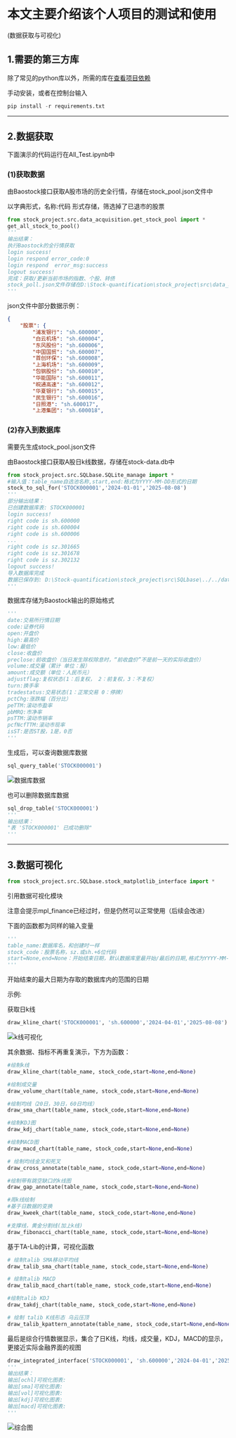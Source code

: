 # 本文主要介绍该个人项目的测试和使用

(数据获取与可视化)

## 1.需要的第三方库

除了常见的python库以外，所需的库在[查看项目依赖](./../requirements.txt)

手动安装，或者在控制台输入

```python
pip install -r requirements.txt
```

---



## 2.数据获取

下面演示的代码运行在All_Test.ipynb中

### (1)获取数据

由Baostock接口获取A股市场的历史全行情，存储在stock_pool.json文件中

以字典形式，名称:代码 形式存储，筛选掉了已退市的股票

```python
from stock_project.src.data_acquisition.get_stock_pool import *
get_all_stock_to_pool()
'''
输出结果：
执行Baostock的全行情获取
login success!
login respond error_code:0
login respond  error_msg:success
logout success!
完成：获取/更新当前市场的指数、个股、转债
stock_poll.json文件存储在D:\Stock-quantification\stock_project\src\data_acquisition\../../data\stock_pool.json
'''
```

json文件中部分数据示例：

```json
{
    "股票": {
        "浦发银行": "sh.600000",
        "白云机场": "sh.600004",
        "东风股份": "sh.600006",
        "中国国贸": "sh.600007",
        "首创环保": "sh.600008",
        "上海机场": "sh.600009",
        "包钢股份": "sh.600010",
        "华能国际": "sh.600011",
        "皖通高速": "sh.600012",
        "华夏银行": "sh.600015",
        "民生银行": "sh.600016",
        "日照港": "sh.600017",
        "上港集团": "sh.600018",
```



### (2)存入到数据库

需要先生成stock_pool.json文件

由Baostock接口获取A股日k线数据，存储在stock-data.db中

```python
from stock_project.src.SQLbase.SQLite_manage import *
#输入值：table_name自选池名称,start,end:格式为YYYY-MM-DD形式的日期
stock_to_sql_for('STOCK000001','2024-01-01','2025-08-08')
'''
部分输出结果：
已创建数据库表: STOCK000001
login success!
right code is sh.600000
right code is sh.600004
right code is sh.600006
...
right code is sz.301665
right code is sz.301678
right code is sz.302132
logout success!
导入数据库完成
数据已保存到: D:\Stock-quantification\stock_project\src\SQLbase\../../data\stock-data.db
'''
```

数据库存储为Baostock输出的原始格式

```python
'''
date:交易所行情日期
code:证券代码
open:开盘价
high:最高价
low:最低价
close:收盘价
preclose:前收盘价（当日发生除权除息时，“前收盘价”不是前一天的实际收盘价）
volume:成交量（累计 单位：股）
amount:成交额（单位：人民币元）
adjustflag:复权状态(1：后复权， 2：前复权，3：不复权）
turn:换手率
tradestatus:交易状态(1：正常交易 0：停牌）
pctChg:涨跌幅（百分比）
peTTM:滚动市盈率
pbMRQ:市净率
psTTM:滚动市销率
pcfNcfTTM:滚动市现率
isST:是否ST股，1是，0否
'''
```

生成后，可以查询数据库数据

```python
sql_query_table('STOCK000001')
```

![数据库数据](images/sql_data1.png)

也可以删除数据库数据

```python
sql_drop_table('STOCK000001')
'''
输出结果：
"表 'STOCK000001' 已成功删除"
'''
```

---



## 3.数据可视化

```python
from stock_project.src.SQLbase.stock_matplotlib_interface import *
```

引用数据可视化模块

注意会提示mpl_finance已经过时，但是仍然可以正常使用（后续会改进）

下面的函数都为同样的输入变量

```python
'''
table_name:数据库名，和创建时一样
stock_code：股票名称，sz.或sh.+6位代码
start=None,end=None：开始结束日期，默认数据库里最开始/最后的日期,格式为YYYY-MM-DD
'''
```

开始结束的最大日期为存取的数据库内的范围的日期

示例:

获取日k线

```python
draw_kline_chart('STOCK000001', 'sh.600000','2024-04-01','2025-08-08')
```

![k线可视化](images/sql_data2.png)

其余数据、指标不再重复演示，下方为函数：

```python
#绘制k线
draw_kline_chart(table_name, stock_code,start=None,end=None)

#绘制成交量
draw_volume_chart(table_name, stock_code,start=None,end=None)

#绘制均线（20日，30日，60日均线）
draw_sma_chart(table_name, stock_code,start=None,end=None)

#绘制KDJ图
draw_kdj_chart(table_name, stock_code,start=None,end=None)

#绘制MACD图
draw_macd_chart(table_name, stock_code,start=None,end=None)

# 绘制均线金叉和死叉
draw_cross_annotate(table_name, stock_code,start=None,end=None)

#绘制带有跳空缺口的k线图
draw_gap_annotate(table_name, stock_code,start=None,end=None)

#周k线绘制
#基于日数据的变换
draw_kweek_chart(table_name, stock_code,start=None,end=None)

#支撑线，黄金分割线(加上k线)
draw_fibonacci_chart(table_name, stock_code,start=None,end=None)
```

基于TA-Lib的计算，可视化函数

```python
# 绘制talib SMA移动平均线
draw_talib_sma_chart(table_name, stock_code,start=None,end=None)

# 绘制talib MACD
draw_talib_macd_chart(table_name, stock_code,start=None,end=None)

#绘制talib KDJ
draw_takdj_chart(table_name, stock_code,start=None,end=None)

# 绘制 talib K线形态 乌云压顶
draw_talib_kpattern_annotate(table_name, stock_code,start=None,end=None)

```

最后是综合行情数据显示，集合了日K线，均线，成交量，KDJ，MACD的显示，更接近实际金融界面的视图

```python
draw_integrated_interface('STOCK000001', 'sh.600000','2024-04-01','2025-08-08')
'''
输出结果：
输出[ochl]可视化图表:
输出[sma]可视化图表:
输出[vol]可视化图表:
输出[kdj]可视化图表:
输出[macd]可视化图表:
'''
```

![综合图](images/sql_data3.png)
